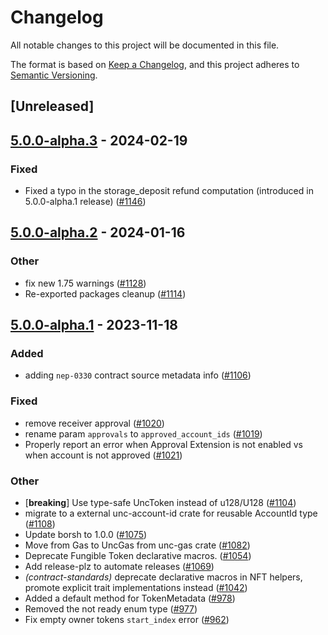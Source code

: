 # Changelog
All notable changes to this project will be documented in this file.

The format is based on [Keep a Changelog](https://keepachangelog.com/en/1.0.0/),
and this project adheres to [Semantic Versioning](https://semver.org/spec/v2.0.0.html).

## [Unreleased]

## [5.0.0-alpha.3](https://github.com/unc/utility-sdk-rs/compare/unc-contract-standards-v5.0.0-alpha.2...unc-contract-standards-v5.0.0-alpha.3) - 2024-02-19

### Fixed
- Fixed a typo in the storage_deposit refund computation (introduced in 5.0.0-alpha.1 release) ([#1146](https://github.com/unc/utility-sdk-rs/pull/1146))

## [5.0.0-alpha.2](https://github.com/unc/utility-sdk-rs/compare/unc-contract-standards-v5.0.0-alpha.1...unc-contract-standards-v5.0.0-alpha.2) - 2024-01-16

### Other
- fix new 1.75 warnings ([#1128](https://github.com/unc/utility-sdk-rs/pull/1128))
- Re-exported packages cleanup ([#1114](https://github.com/unc/utility-sdk-rs/pull/1114))

## [5.0.0-alpha.1](https://github.com/unc/utility-sdk-rs/compare/4.1.1...unc-contract-standards-v5.0.0-alpha.1) - 2023-11-18

### Added
- adding `nep-0330` contract source metadata info ([#1106](https://github.com/unc/utility-sdk-rs/pull/1106))

### Fixed
- remove receiver approval ([#1020](https://github.com/unc/utility-sdk-rs/pull/1020))
- rename param `approvals` to `approved_account_ids` ([#1019](https://github.com/unc/utility-sdk-rs/pull/1019))
- Properly report an error when Approval Extension is not enabled vs when account is not approved ([#1021](https://github.com/unc/utility-sdk-rs/pull/1021))

### Other
- [**breaking**] Use type-safe UncToken instead of u128/U128 ([#1104](https://github.com/unc/utility-sdk-rs/pull/1104))
- migrate to a external unc-account-id crate for reusable AccountId type ([#1108](https://github.com/unc/utility-sdk-rs/pull/1108))
- Update borsh to 1.0.0 ([#1075](https://github.com/unc/utility-sdk-rs/pull/1075))
- Move from Gas to UncGas from unc-gas crate ([#1082](https://github.com/unc/utility-sdk-rs/pull/1082))
- Deprecate Fungible Token declarative macros. ([#1054](https://github.com/unc/utility-sdk-rs/pull/1054))
- Add release-plz to automate releases ([#1069](https://github.com/unc/utility-sdk-rs/pull/1069))
- *(contract-standards)* deprecate declarative macros in NFT helpers, promote explicit trait implementations instead ([#1042](https://github.com/unc/utility-sdk-rs/pull/1042))
- Added a default method for TokenMetadata ([#978](https://github.com/unc/utility-sdk-rs/pull/978))
- Removed the not ready enum type ([#977](https://github.com/unc/utility-sdk-rs/pull/977))
- Fix empty owner tokens `start_index` error ([#962](https://github.com/unc/utility-sdk-rs/pull/962))
